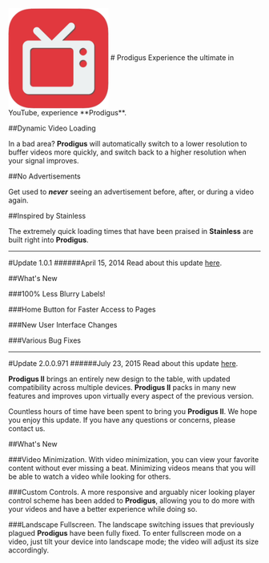 <img src="Application Icon.png" width="200" height="200" align="center" /> 
# Prodigus
Experience the ultimate in YouTube, experience **Prodigus**.

##Dynamic Video Loading

In a bad area? **Prodigus** will automatically switch to a lower resolution to buffer videos more quickly, and switch back to a higher resolution when your signal improves. 

##No Advertisements

Get used to ***never*** seeing an advertisement before, after, or during a video again. 

##Inspired by Stainless

The extremely quick loading times that have been praised in **Stainless** are built right into **Prodigus**.

---------------------------------------------------------------------------------------------------------------------

#Update 1.0.1
######April 15, 2014
Read about this update [here](https://itunes.apple.com/us/app/prodigus/id777375668?mt=8).

##What's New

###100% Less Blurry Labels!

###Home Button for Faster Access to Pages

###New User Interface Changes

###Various Bug Fixes

---------------------------------------------------------------------------------------------------------------------

#Update 2.0.0.971
######July 23, 2015
Read about this update [here](https://itunes.apple.com/us/app/prodigus/id777375668?mt=8).

**Prodigus II** brings an entirely new design to the table, with updated compatibility across multiple devices. **Prodigus II** packs in many new features and improves upon virtually every aspect of the previous version.

Countless hours of time have been spent to bring you **Prodigus II**. We hope you enjoy this update. If you have any questions or concerns, please contact us.

##What's New

###Video Minimization.
With video minimization, you can view your favorite content without ever missing a beat. Minimizing videos means that you will be able to watch a video while looking for others.

###Custom Controls.
A more responsive and arguably nicer looking player control scheme has been added to **Prodigus**, allowing you to do more with your videos and have a better experience while doing so. 

###Landscape Fullscreen.
The landscape switching issues that previously plagued **Prodigus** have been fully fixed. To enter fullscreen mode on a video, just tilt your device into landscape mode; the video will adjust its size accordingly.


